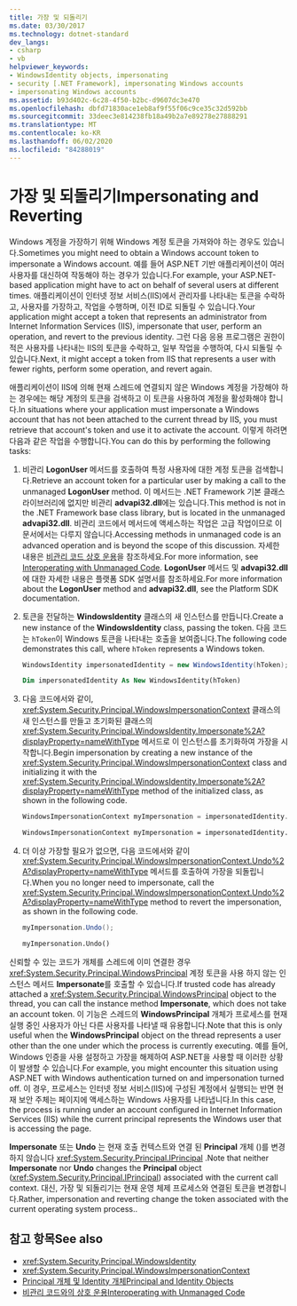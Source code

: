 ```yaml
---
title: 가장 및 되돌리기
ms.date: 03/30/2017
ms.technology: dotnet-standard
dev_langs:
- csharp
- vb
helpviewer_keywords:
- WindowsIdentity objects, impersonating
- security [.NET Framework], impersonating Windows accounts
- impersonating Windows accounts
ms.assetid: b93d402c-6c28-4f50-b2bc-d9607dc3e470
ms.openlocfilehash: dbfd71830ace1eb8af9f55f06c9ce35c32d592bb
ms.sourcegitcommit: 33deec3e814238fb18a49b2a7e89278e27888291
ms.translationtype: MT
ms.contentlocale: ko-KR
ms.lasthandoff: 06/02/2020
ms.locfileid: "84288019"
---
```

# <a name="impersonating-and-reverting"></a><span data-ttu-id="4765f-102">가장 및 되돌리기</span><span class="sxs-lookup"><span data-stu-id="4765f-102">Impersonating and Reverting</span></span>
<span data-ttu-id="4765f-103">Windows 계정을 가장하기 위해 Windows 계정 토큰을 가져와야 하는 경우도 있습니다.</span><span class="sxs-lookup"><span data-stu-id="4765f-103">Sometimes you might need to obtain a Windows account token to impersonate a Windows account.</span></span> <span data-ttu-id="4765f-104">예를 들어 ASP.NET 기반 애플리케이션이 여러 사용자를 대신하여 작동해야 하는 경우가 있습니다.</span><span class="sxs-lookup"><span data-stu-id="4765f-104">For example, your ASP.NET-based application might have to act on behalf of several users at different times.</span></span> <span data-ttu-id="4765f-105">애플리케이션이 인터넷 정보 서비스(IIS)에서 관리자를 나타내는 토큰을 수락하고, 사용자를 가장하고, 작업을 수행하며, 이전 ID로 되돌릴 수 있습니다.</span><span class="sxs-lookup"><span data-stu-id="4765f-105">Your application might accept a token that represents an administrator from Internet Information Services (IIS), impersonate that user, perform an operation, and revert to the previous identity.</span></span> <span data-ttu-id="4765f-106">그런 다음 응용 프로그램은 권한이 적은 사용자를 나타내는 IIS의 토큰을 수락하고, 일부 작업을 수행하여, 다시 되돌릴 수 있습니다.</span><span class="sxs-lookup"><span data-stu-id="4765f-106">Next, it might accept a token from IIS that represents a user with fewer rights, perform some operation, and revert again.</span></span>  
  
 <span data-ttu-id="4765f-107">애플리케이션이 IIS에 의해 현재 스레드에 연결되지 않은 Windows 계정을 가장해야 하는 경우에는 해당 계정의 토큰을 검색하고 이 토큰을 사용하여 계정을 활성화해야 합니다.</span><span class="sxs-lookup"><span data-stu-id="4765f-107">In situations where your application must impersonate a Windows account that has not been attached to the current thread by IIS, you must retrieve that account's token and use it to activate the account.</span></span> <span data-ttu-id="4765f-108">이렇게 하려면 다음과 같은 작업을 수행합니다.</span><span class="sxs-lookup"><span data-stu-id="4765f-108">You can do this by performing the following tasks:</span></span>  
  
1. <span data-ttu-id="4765f-109">비관리 **LogonUser** 메서드를 호출하여 특정 사용자에 대한 계정 토큰을 검색합니다.</span><span class="sxs-lookup"><span data-stu-id="4765f-109">Retrieve an account token for a particular user by making a call to the unmanaged **LogonUser** method.</span></span> <span data-ttu-id="4765f-110">이 메서드는 .NET Framework 기본 클래스 라이브러리에 없지만 비관리 **advapi32.dll**에는 있습니다.</span><span class="sxs-lookup"><span data-stu-id="4765f-110">This method is not in the .NET Framework base class library, but is located in the unmanaged **advapi32.dll**.</span></span> <span data-ttu-id="4765f-111">비관리 코드에서 메서드에 액세스하는 작업은 고급 작업이므로 이 문서에서는 다루지 않습니다.</span><span class="sxs-lookup"><span data-stu-id="4765f-111">Accessing methods in unmanaged code is an advanced operation and is beyond the scope of this discussion.</span></span> <span data-ttu-id="4765f-112">자세한 내용은 [비관리 코드 상호 운용](../../framework/interop/index.md)을 참조하세요.</span><span class="sxs-lookup"><span data-stu-id="4765f-112">For more information, see [Interoperating with Unmanaged Code](../../framework/interop/index.md).</span></span> <span data-ttu-id="4765f-113">**LogonUser** 메서드 및 **advapi32.dll**에 대한 자세한 내용은 플랫폼 SDK 설명서를 참조하세요.</span><span class="sxs-lookup"><span data-stu-id="4765f-113">For more information about the **LogonUser** method and **advapi32.dll**, see the Platform SDK documentation.</span></span>  
  
2. <span data-ttu-id="4765f-114">토큰을 전달하는 **WindowsIdentity** 클래스의 새 인스턴스를 만듭니다.</span><span class="sxs-lookup"><span data-stu-id="4765f-114">Create a new instance of the **WindowsIdentity** class, passing the token.</span></span> <span data-ttu-id="4765f-115">다음 코드는 `hToken`이 Windows 토큰을 나타내는 호출을 보여줍니다.</span><span class="sxs-lookup"><span data-stu-id="4765f-115">The following code demonstrates this call, where `hToken` represents a Windows token.</span></span>  
  
    ```csharp  
    WindowsIdentity impersonatedIdentity = new WindowsIdentity(hToken);  
    ```  
  
    ```vb  
    Dim impersonatedIdentity As New WindowsIdentity(hToken)  
    ```  
  
3. <span data-ttu-id="4765f-116">다음 코드에서와 같이, <xref:System.Security.Principal.WindowsImpersonationContext> 클래스의 새 인스턴스를 만들고 초기화된 클래스의 <xref:System.Security.Principal.WindowsIdentity.Impersonate%2A?displayProperty=nameWithType> 메서드로 이 인스턴스를 초기화하여 가장을 시작합니다.</span><span class="sxs-lookup"><span data-stu-id="4765f-116">Begin impersonation by creating a new instance of the <xref:System.Security.Principal.WindowsImpersonationContext> class and initializing it with the <xref:System.Security.Principal.WindowsIdentity.Impersonate%2A?displayProperty=nameWithType> method of the initialized class, as shown in the following code.</span></span>  
  
    ```csharp  
    WindowsImpersonationContext myImpersonation = impersonatedIdentity.Impersonate();  
    ```  
  
    ```vb  
    WindowsImpersonationContext myImpersonation = impersonatedIdentity.Impersonate()  
    ```  
  
4. <span data-ttu-id="4765f-117">더 이상 가장할 필요가 없으면, 다음 코드에서와 같이 <xref:System.Security.Principal.WindowsImpersonationContext.Undo%2A?displayProperty=nameWithType> 메서드를 호출하여 가장을 되돌립니다.</span><span class="sxs-lookup"><span data-stu-id="4765f-117">When you no longer need to impersonate, call the <xref:System.Security.Principal.WindowsImpersonationContext.Undo%2A?displayProperty=nameWithType> method to revert the impersonation, as shown in the following code.</span></span>  
  
    ```csharp  
    myImpersonation.Undo();  
    ```  
  
    ```vb  
    myImpersonation.Undo()  
    ```  
  
 <span data-ttu-id="4765f-118">신뢰할 수 있는 코드가 개체를 스레드에 이미 연결한 경우 <xref:System.Security.Principal.WindowsPrincipal> 계정 토큰을 사용 하지 않는 인스턴스 메서드 **Impersonate**를 호출할 수 있습니다.</span><span class="sxs-lookup"><span data-stu-id="4765f-118">If trusted code has already attached a <xref:System.Security.Principal.WindowsPrincipal> object to the thread, you can call the instance method **Impersonate**, which does not take an account token.</span></span> <span data-ttu-id="4765f-119">이 기능은 스레드의 **WindowsPrincipal** 개체가 프로세스를 현재 실행 중인 사용자가 아닌 다른 사용자를 나타낼 때 유용합니다.</span><span class="sxs-lookup"><span data-stu-id="4765f-119">Note that this is only useful when the **WindowsPrincipal** object on the thread represents a user other than the one under which the process is currently executing.</span></span> <span data-ttu-id="4765f-120">예를 들어, Windows 인증을 사용 설정하고 가장을 해제하여 ASP.NET을 사용할 때 이러한 상황이 발생할 수 있습니다.</span><span class="sxs-lookup"><span data-stu-id="4765f-120">For example, you might encounter this situation using ASP.NET with Windows authentication turned on and impersonation turned off.</span></span> <span data-ttu-id="4765f-121">이 경우, 프로세스는 인터넷 정보 서비스(IIS)에 구성된 계정에서 실행되는 반면 현재 보안 주체는 페이지에 액세스하는 Windows 사용자를 나타냅니다.</span><span class="sxs-lookup"><span data-stu-id="4765f-121">In this case, the process is running under an account configured in Internet Information Services (IIS) while the current principal represents the Windows user that is accessing the page.</span></span>  
  
 <span data-ttu-id="4765f-122">**Impersonate** 또는 **Undo** 는 현재 호출 컨텍스트와 연결 된 **Principal** 개체 ()를 변경 하지 않습니다 <xref:System.Security.Principal.IPrincipal> .</span><span class="sxs-lookup"><span data-stu-id="4765f-122">Note that neither **Impersonate** nor **Undo** changes the **Principal** object (<xref:System.Security.Principal.IPrincipal>)  associated with the current call context.</span></span> <span data-ttu-id="4765f-123">대신, 가장 및 되돌리기는 현재 운영 체제 프로세스와 연결된 토큰을 변경합니다.</span><span class="sxs-lookup"><span data-stu-id="4765f-123">Rather, impersonation and reverting change the token associated with the current operating system process..</span></span>  
  
## <a name="see-also"></a><span data-ttu-id="4765f-124">참고 항목</span><span class="sxs-lookup"><span data-stu-id="4765f-124">See also</span></span>

- <xref:System.Security.Principal.WindowsIdentity>
- <xref:System.Security.Principal.WindowsImpersonationContext>
- [<span data-ttu-id="4765f-125">Principal 개체 및 Identity 개체</span><span class="sxs-lookup"><span data-stu-id="4765f-125">Principal and Identity Objects</span></span>](principal-and-identity-objects.md)
- [<span data-ttu-id="4765f-126">비관리 코드와의 상호 운용</span><span class="sxs-lookup"><span data-stu-id="4765f-126">Interoperating with Unmanaged Code</span></span>](../../framework/interop/index.md)

